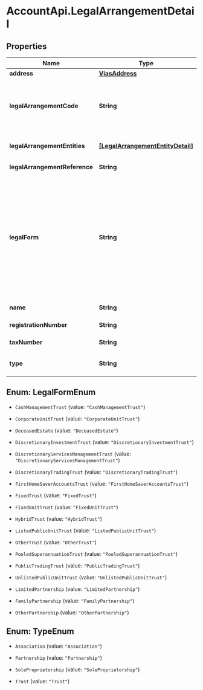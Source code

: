 # AccountApi.LegalArrangementDetail

## Properties

Name | Type | Description | Notes
------------ | ------------- | ------------- | -------------
**address** | [**ViasAddress**](ViasAddress.md) | The address of the legal arrangement. | 
**legalArrangementCode** | **String** | Adyen-generated unique alphanumeric identifier (UUID) for the entry, returned in the response when you create a legal arrangement. Use only when updating an account holder. If you include this field when creating an account holder, the request will fail. | [optional] 
**legalArrangementEntities** | [**[LegalArrangementEntityDetail]**](LegalArrangementEntityDetail.md) | An array containing information about other entities that are part of the legal arrangement. | [optional] 
**legalArrangementReference** | **String** | Your reference for the legal arrangement. Must be between 3 to 128 characters. | [optional] 
**legalForm** | **String** | The form of legal arrangement. Required if &#x60;type&#x60; is **Trust** or **Partnership**.  The possible values depend on the &#x60;type&#x60;.  - For &#x60;type&#x60; **Trust**:  **CashManagementTrust**, **CorporateUnitTrust**, **DeceasedEstate**, **DiscretionaryInvestmentTrust**, **DiscretionaryServicesManagementTrust**, **DiscretionaryTradingTrust**, **FirstHomeSaverAccountsTrust**, **FixedTrust**, **FixedUnitTrust**, **HybridTrust**, **ListedPublicUnitTrust**, **OtherTrust**, **PooledSuperannuationTrust**, **PublicTradingTrust**, or **UnlistedPublicUnitTrust**.  - For &#x60;type&#x60; **Partnership**: **LimitedPartnership**, **FamilyPartnership**, or **OtherPartnership** | [optional] 
**name** | **String** | The legal name of the legal arrangement. Minimum length: 3 characters. | 
**registrationNumber** | **String** | The registration number of the legal arrangement. | [optional] 
**taxNumber** | **String** | The tax identification number of the legal arrangement. | [optional] 
**type** | **String** | The [type of legal arrangement](https://docs.adyen.com/marketplaces-and-platforms/classic/verification-process/legal-arrangements#types-of-legal-arrangements).  Possible values:  - **Association**   - **Partnership**   - **SoleProprietorship**   - **Trust**    | 



## Enum: LegalFormEnum


* `CashManagementTrust` (value: `"CashManagementTrust"`)

* `CorporateUnitTrust` (value: `"CorporateUnitTrust"`)

* `DeceasedEstate` (value: `"DeceasedEstate"`)

* `DiscretionaryInvestmentTrust` (value: `"DiscretionaryInvestmentTrust"`)

* `DiscretionaryServicesManagementTrust` (value: `"DiscretionaryServicesManagementTrust"`)

* `DiscretionaryTradingTrust` (value: `"DiscretionaryTradingTrust"`)

* `FirstHomeSaverAccountsTrust` (value: `"FirstHomeSaverAccountsTrust"`)

* `FixedTrust` (value: `"FixedTrust"`)

* `FixedUnitTrust` (value: `"FixedUnitTrust"`)

* `HybridTrust` (value: `"HybridTrust"`)

* `ListedPublicUnitTrust` (value: `"ListedPublicUnitTrust"`)

* `OtherTrust` (value: `"OtherTrust"`)

* `PooledSuperannuationTrust` (value: `"PooledSuperannuationTrust"`)

* `PublicTradingTrust` (value: `"PublicTradingTrust"`)

* `UnlistedPublicUnitTrust` (value: `"UnlistedPublicUnitTrust"`)

* `LimitedPartnership` (value: `"LimitedPartnership"`)

* `FamilyPartnership` (value: `"FamilyPartnership"`)

* `OtherPartnership` (value: `"OtherPartnership"`)





## Enum: TypeEnum


* `Association` (value: `"Association"`)

* `Partnership` (value: `"Partnership"`)

* `SoleProprietorship` (value: `"SoleProprietorship"`)

* `Trust` (value: `"Trust"`)




